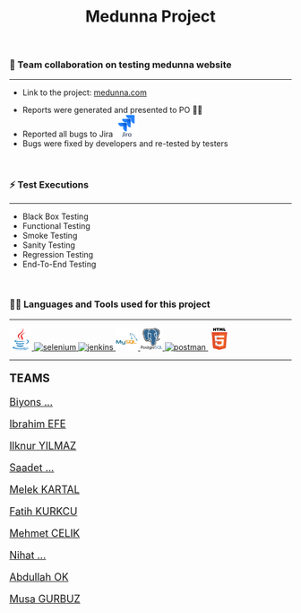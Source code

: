    <h1 align="center">Medunna Project</h1>

<br/>

<h3 align=“left”> 🔭 Team collaboration on testing medunna website </h4>

___

- Link to the project: [medunna.com](https://medunna.com/)
<p align="left">
</p>

- Reports were generated and presented to PO :man_technologist:
- Reported all bugs to Jira <img src="https://github.com/devicons/devicon/blob/master/icons/jira/jira-original-wordmark.svg" title="Jira" alt="Jira" width="40" height="40"/>&nbsp;
- Bugs were fixed by developers and re-tested by testers
<br/>

 <h3 align=“left”> ⚡ Test Executions </h4>

---

- Black Box Testing
- Functional Testing
- Smoke Testing
- Sanity Testing
- Regression Testing
- End-To-End Testing
<br/>

<h3 align="left"> 👨‍💻 Languages and Tools used for this project</h3>

---

<p align="left"> 
<a href="https://www.java.com" target="_blank" rel="noreferrer"> <img src="https://raw.githubusercontent.com/devicons/devicon/master/icons/java/java-original.svg" alt="java" width="40" height="40"/> </a>
<a href="https://www.selenium.dev" target="_blank" rel="noreferrer"> <img src="https://raw.githubusercontent.com/detain/svg-logos/780f25886640cef088af994181646db2f6b1a3f8/svg/selenium-logo.svg" alt="selenium" width="40" height="40"/> </a>
<a href="https://www.jenkins.io" target="_blank" rel="noreferrer"> <img src="https://www.vectorlogo.zone/logos/jenkins/jenkins-icon.svg" alt="jenkins" width="40" height="40"/> </a> 
<a href="https://www.mysql.com/" target="_blank" rel="noreferrer"> <img src="https://raw.githubusercontent.com/devicons/devicon/master/icons/mysql/mysql-original-wordmark.svg" alt="mysql" width="40" height="40"/> </a> 
<a href="https://www.postgresql.org" target="_blank" rel="noreferrer"> <img src="https://raw.githubusercontent.com/devicons/devicon/master/icons/postgresql/postgresql-original-wordmark.svg" alt="postgresql" width="40" height="40"/> </a> 
<a href="https://postman.com" target="_blank" rel="noreferrer"> <img src="https://www.vectorlogo.zone/logos/getpostman/getpostman-icon.svg" alt="postman" width="40" height="40"/> </a> 
<a href="https://www.w3.org/html/" target="_blank" rel="noreferrer"> <img src="https://raw.githubusercontent.com/devicons/devicon/master/icons/html5/html5-original-wordmark.svg" alt="html5" width="40" height="40"/> </a> 
</p>

---
<div style="font-size: 18px" >
                
   <p style="font-size: 20px"><strong>TEAMS</strong></p>
   
   <a href="https://github.com/Biyoons">Biyons ...</a>            
   
   <a href="https://github.com/EfeIbrhm">Ibrahim EFE</a>
              
   <a href="https://github.com/ilknuray">Ilknur YILMAZ</a>
              
   <a href="https://github.com/sakoyaespana">Saadet ...</a>
              
   <a href="https://github.com/kartalmelek">Melek KARTAL</a>
               
   <a href="https://github.com/kurkcufatih">Fatih KURKCU</a>
               
   <a href="https://github.com/mehmetceliklv">Mehmet CELIK</a>
                
   <a href="https://github.com/Nihat2544">Nihat ...</a>
                
   <a href="https://github.com/okabdullahss">Abdullah OK</a>
              
   <a href="https://github.com/musagurbuz4661">Musa GURBUZ</a>
   </div>




